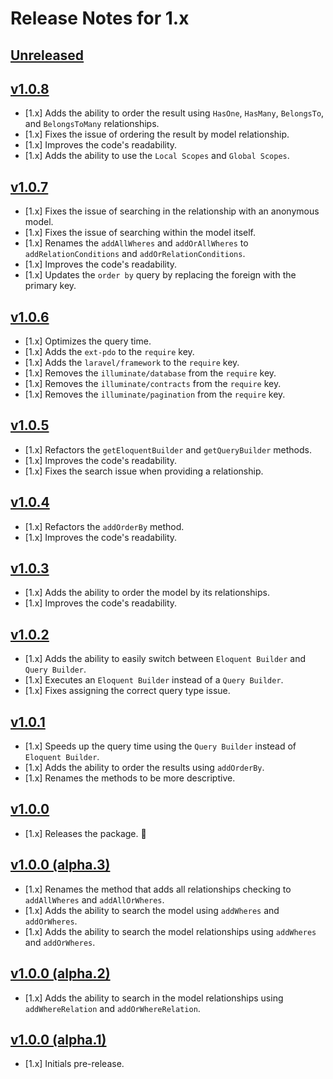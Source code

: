 # Release Notes for 1.x

## [Unreleased](https://github.com/mahmoudmohamedramadan/easy-model/compare/v1.0.8...1.x)

## [v1.0.8](https://github.com/mahmoudmohamedramadan/easy-model/releases/tag/v1.0.8)

- [1.x] Adds the ability to order the result using `HasOne`, `HasMany`, `BelongsTo`, and `BelongsToMany` relationships.
- [1.x] Fixes the issue of ordering the result by model relationship.
- [1.x] Improves the code's readability.
- [1.x] Adds the ability to use the `Local Scopes` and `Global Scopes`.

## [v1.0.7](https://github.com/mahmoudmohamedramadan/easy-model/releases/tag/v1.0.7)

- [1.x] Fixes the issue of searching in the relationship with an anonymous model.
- [1.x] Fixes the issue of searching within the model itself.
- [1.x] Renames the `addAllWheres` and `addOrAllWheres` to `addRelationConditions` and `addOrRelationConditions`.
- [1.x] Improves the code's readability.
- [1.x] Updates the `order by` query by replacing the foreign with the primary key.

## [v1.0.6](https://github.com/mahmoudmohamedramadan/easy-model/releases/tag/v1.0.6)

- [1.x] Optimizes the query time.
- [1.x] Adds the `ext-pdo` to the `require` key.
- [1.x] Adds the `laravel/framework` to the `require` key.
- [1.x] Removes the `illuminate/database` from the `require` key.
- [1.x] Removes the `illuminate/contracts` from the `require` key.
- [1.x] Removes the `illuminate/pagination` from the `require` key.

## [v1.0.5](https://github.com/mahmoudmohamedramadan/easy-model/releases/tag/v1.0.5)

- [1.x] Refactors the `getEloquentBuilder` and `getQueryBuilder` methods.
- [1.x] Improves the code's readability.
- [1.x] Fixes the search issue when providing a relationship.

## [v1.0.4](https://github.com/mahmoudmohamedramadan/easy-model/releases/tag/v1.0.4)

- [1.x] Refactors the `addOrderBy` method.
- [1.x] Improves the code's readability.

## [v1.0.3](https://github.com/mahmoudmohamedramadan/easy-model/releases/tag/v1.0.3)

- [1.x] Adds the ability to order the model by its relationships.
- [1.x] Improves the code's readability.

## [v1.0.2](https://github.com/mahmoudmohamedramadan/easy-model/releases/tag/v1.0.2)

- [1.x] Adds the ability to easily switch between `Eloquent Builder` and `Query Builder`.
- [1.x] Executes an `Eloquent Builder` instead of a `Query Builder`.
- [1.x] Fixes assigning the correct query type issue.

## [v1.0.1](https://github.com/mahmoudmohamedramadan/easy-model/releases/tag/v1.0.1)

- [1.x] Speeds up the query time using the `Query Builder` instead of `Eloquent Builder`.
- [1.x] Adds the ability to order the results using `addOrderBy`.
- [1.x] Renames the methods to be more descriptive.

## [v1.0.0](https://github.com/mahmoudmohamedramadan/easy-model/releases/tag/v1.0.0)

- [1.x] Releases the package. 🎉

## [v1.0.0 (alpha.3)](https://github.com/mahmoudmohamedramadan/easy-model/releases/tag/v1.0.0-alpha.3)

- [1.x] Renames the method that adds all relationships checking to `addAllWheres` and `addAllOrWheres`.
- [1.x] Adds the ability to search the model using `addWheres` and `addOrWheres`.
- [1.x] Adds the ability to search the model relationships using `addWheres` and `addOrWheres`.

## [v1.0.0 (alpha.2)](https://github.com/mahmoudmohamedramadan/easy-model/releases/tag/v1.0.0-alpha.2)

- [1.x] Adds the ability to search in the model relationships using `addWhereRelation` and `addOrWhereRelation`.

## [v1.0.0 (alpha.1)](https://github.com/mahmoudmohamedramadan/easy-model/releases/tag/v1.0.0-alpha.1)

- [1.x] Initials pre-release.
